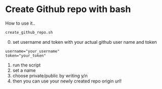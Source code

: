 # Create Github repo with bash

How to use it..
```bash
create_github_repo.sh
```
0. set username and token with your actual github user name and token
```
username="your_username" 
token="your_token"
```
1. run the script
2. set a name
3. choose private/public by writing y/n
4. then you can use your newly created repo origin url!